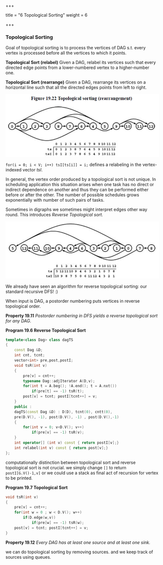 +++

title = "6 Topological Sorting"
weight = 6

+++

### Topological Sorting

Goal of topological sorting is to process the vertices of DAG s.t. every vertex is processed before all the vertices to which it points.

**Topological Sort (relabel)** Given a DAG, relabel its vertices such that every directed edge points from a lower-numbered vertex to a higher-number one.

**Topological Sort (rearrange)** Given a DAG, rearrange its vertices on a horizontal line such that all the directed edges points from left to right.

![image-20210114225801810](6_Topological_Sorting.assets/image-20210114225801810.png)

`for(i = 0; i < V; i++) tsI[ts[i]] = i;` defines a relabeling in the vertex-indexed vector $tsI$.

In general, the vertex order produced by a topological sort is not unique. In scheduling application this situation arises when one task has no direct or indirect dependence on another and thus they can be performed either before or after the other. The number of possible schedules grows exponentially with number of such pairs of tasks.

Sometimes in digraphs we sometimes might interpret edges other way round. This introduces *Reverse Topological sort.*

![image-20210114230922549](6_Topological_Sorting.assets/image-20210114230922549.png)

We already have seen an algorithm for reverse topological sorting: our standard recursive DFS! :)

When input is DAG, a postorder numbering puts vertices in reverse topological order.

**Property 19.11** *Postorder numbering in DFS yields a reverse topological sort for any DAG.*

**Program 19.6 Reverse Topological Sort**

````c++
template<class Dag> class dagTS
{
    const Dag &D;
    int cnt, tcnt;
    vector<int> pre,post,postI;
    void tsR(int v)
    {
        pre[v] = cnt++;
        typename Dag::adjIterator A(D,v);
        for(int t = A.beg(); !A.end(); t = A.nxt())
            if(pre[t] == -1) tsR(t);
        post[v] = tcnt; postI[tcnt++] = v;
    }
    public :
    dagTS(const Dag &D) : D(D), tcnt(0), cntt(0),
    pre(D.V(), -1), post(D.V(), -1) , post(D.V(),-1)
    {
        for(int v = 0; v<D.V(); v++)
            if(pre[v] == -1) tsR(v);
    }
    int operator[] (int v) const { return postI[v];}
    int relabel(int v) const { return post[v];}
};
````

computationally distinction between topological sort and reverse topological sort is not crucial. we simply change `[]` to return `postI[G.V()-1,v]` or we could use a stack as final act of recursion for vertex to be printed.

**Program 19.7 Topological Sort**

````c++
void tsR(int v)
{
    pre[v] = cnt++;
    for(int w = 0 ; w < D.V(); w++)
        if(D.edge(w,v))
            if(pre[w] == -1) tsR(w);
    post[v] = tcnt; postI[tcnt++] = v;
}
````

**Property 19.12** *Every DAG has at least one source and at least one sink.*

we can do topological sorting by removing sources. and we keep track of sources using queues.



